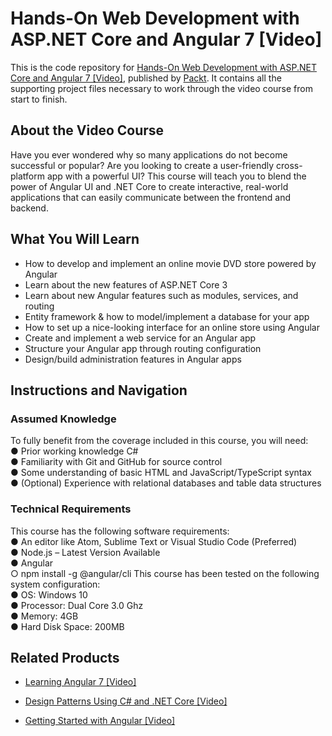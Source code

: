# Hands-On Web Development with ASP.NET Core and Angular 7 [Video]
This is the code repository for [Hands-On Web Development with ASP.NET Core and Angular 7 [Video]](https://www.packtpub.com/web-development/hands-web-development-aspnet-core-and-angular-7-video?utm_source=github&utm_medium=repository&utm_campaign=9781789807936), published by [Packt](https://www.packtpub.com/?utm_source=github). It contains all the supporting project files necessary to work through the video course from start to finish.
## About the Video Course
Have you ever wondered why so many applications do not become successful or popular? Are you looking to create a user-friendly cross-platform app with a powerful UI? This course will teach you to blend the power of Angular UI and .NET Core to create interactive, real-world applications that can easily communicate between the frontend and backend.

<H2>What You Will Learn</H2>
<DIV class=book-info-will-learn-text>
<UL>
<LI>How to develop and implement an online movie DVD store powered by Angular 
<LI>Learn about the new features of ASP.NET Core 3 
<LI>Learn about new Angular features such as modules, services, and routing 
<LI>Entity framework &amp; how to model/implement a database for your app 
<LI>How to set up a nice-looking interface for an online store using Angular 
<LI>Create and implement a web service for an Angular app 
<LI>Structure your Angular app through routing configuration 
<LI>Design/build administration features in Angular apps </LI></UL></DIV>

## Instructions and Navigation
### Assumed Knowledge
To fully benefit from the coverage included in this course, you will need:<br/>
●	Prior working knowledge C# <br/>
●	Familiarity with Git and GitHub for source control<br/>
●	Some understanding of basic HTML and JavaScript/TypeScript syntax<br/>
●	(Optional) Experience with relational databases and table data structures<br/>

### Technical Requirements
This course has the following software requirements:<br/>
●	An editor like Atom, Sublime Text or Visual Studio Code (Preferred)<br/>
●	Node.js – Latest Version Available<br/>
●	Angular<br/>
○	 npm install -g @angular/cli
This course has been tested on the following system configuration:<br/>
●	OS: Windows 10<br/>
●	Processor: Dual Core 3.0 Ghz<br/>
●	Memory: 4GB<br/>
●	Hard Disk Space: 200MB<br/>


## Related Products
* [Learning Angular 7 [Video]](https://www.packtpub.com/web-development/learning-angular-7-video?utm_source=github&utm_medium=repository&utm_campaign=9781789804461)

* [Design Patterns Using C# and .NET Core [Video]](https://www.packtpub.com/application-development/design-patterns-using-c-and-net-core-video?utm_source=github&utm_medium=repository&utm_campaign=9781788625258)

* [Getting Started with Angular [Video]](https://www.packtpub.com/application-development/getting-started-angular-video?utm_source=github&utm_medium=repository&utm_campaign=9781788628563)


